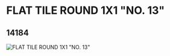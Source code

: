 # FLAT TILE ROUND 1X1 "NO. 13"
## 14184
![FLAT TILE ROUND 1X1 "NO. 13"](https://lc-www-live-s.legocdn.com/media/bricks/5/2/6037277.jpg)